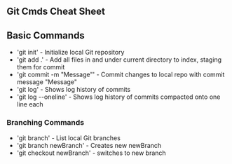 ## Git Cmds Cheat Sheet

## Basic Commands
* 'git init' - Initialize local Git repository
* 'git add .' - Add all files in and under current directory to index, staging them for commit
* 'git commit -m "Message"' - Commit changes to local repo with commit message "Message"
* 'git log' - Shows log history of commits
* 'git log --oneline' - Shows log history of commits compacted onto one line each


### Branching Commands
* 'git branch' - List local Git branches
* 'git branch newBranch' - Creates new newBranch
* 'git checkout newBranch' - switches to new branch
